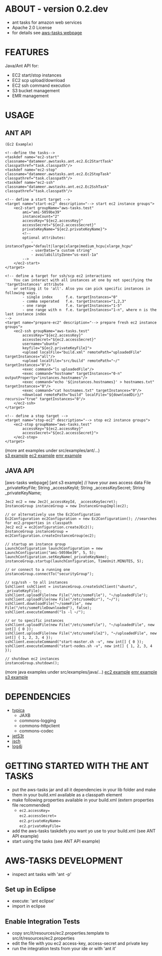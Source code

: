ABOUT - version 0.2.dev
=====
+ ant tasks for amazon web services
+ Apache 2.0 License
+ for details see [aws-tasks webpage](https://github.com/sgroschupf/aws-tasks)


FEATURES
=====
Java/Ant API for:

+ EC2 start/stop instances
+ EC2 scp upload/download  
+ EC2 ssh command execution
+ S3 bucket management
+ EMR management


USAGE
=====

ANT API
---------------------------

	(Ec2 Example) 
	
	<!--define the tasks-->
	<taskdef name="ec2-start" classname="datameer.awstasks.ant.ec2.Ec2StartTask" classpathref="task.classpath"/>
	<taskdef name="ec2-stop" classname="datameer.awstasks.ant.ec2.Ec2StopTask" classpathref="task.classpath"/>
	<taskdef name="ec2-ssh" classname="datameer.awstasks.ant.ec2.Ec2SshTask" classpathref="task.classpath"/>
	
	<!-- define a start target -->
	<target name="start-ec2" description="--> start ec2 instance groups">
		<ec2-start groupName="aws-tasks.test"
			ami="ami-5059be39"
			instanceCount="2"
			accessKey="${ec2.accessKey}"
			accessSecret="${ec2.accessSecret}"
			privateKeyName="${ec2.privateKeyName}">
			<!--
			optional attributes:
				- instanceType="default|large|xlarge|medium_hcpu|xlarge_hcpu"
				- userData="a custom string"
				- availabilityZone="us-east-1a"
			-->
		</ec2-start>
	</target>

	<!-- define a target for ssh/scp ec2 interactions 
		You can interact with all instances at one by not specifying the 'targetInstances' attribute
		or setting it to 'all'. Also you can pick specific instances in following ways.
			- single index	 	f.e. targetInstances="0"
			- comma seperated 	f.e. targetInstances="1,2,3"
			- one range 		f.e. targetInstances="1-5"
			- one range with n	f.e. targetInstances="1-n", where n is the last instance index
	-->
	<target name="prepare-ec2" description="--> prepare fresh ec2 instance groups">
		<ec2-ssh groupName="aws-tasks.test"
			accessKey="${ec2.accessKey}"
			accessSecret="${ec2.accessSecret}"
			username="ubuntu"
			keyfile="${ec2.privateKeyFile}">
			<upload localFile="build.xml" remotePath="uploadedFile" targetInstances="all"/>
			<upload localFile="src/build" remotePath="~/" targetInstances="0"/>
			<exec command="ls uploadedFile"/>
			<exec command="hostname" targetInstances="0-n" outputProperty="instances.hostnames"/>
			<exec command="echo '${instances.hostnames}' > hostnames.txt" targetInstances="0"/>
			<exec command="cat hostnames.txt" targetInstances="0"/>
			<download remotePath="build" localFile="${downloadDir}/" recursiv="true" targetInstances="0"/>
		</ec2-ssh>
	</target>
	
	<!-- define a stop target -->
	<target name="stop-ec2" description="--> stop ec2 instance groups">
		<ec2-stop groupName="aws-tasks.test"
			accessKey="${ec2.accessKey}"
			accessSecret="${ec2.accessSecret}">
		</ec2-stop>
	</target>

(more ant examples under src/examples/ant/...)<br>
[s3 example](http://github.com/sgroschupf/aws-tasks/raw/master/src/examples/ant/build.s3.xml)
[ec2 example](http://github.com/sgroschupf/aws-tasks/raw/master/src/examples/ant/build.ec2.xml)
[emr example](http://github.com/sgroschupf/aws-tasks/raw/master/src/examples/ant/build.emr.xml)
	
JAVA API
---------------------------
[aws-tasks webpage]
[ant s3 example]
    // have your aws access data
    File _privateKeyFile;
    String _accessKeyId;
    String _accessKeySecret;
    String _privateKeyName;

    Jec2 ec2 = new Jec2(_accessKeyId, _accessKeySecret);
    InstanceGroup instanceGroup = new InstanceGroupImpl(ec2);
    
    // or alternatively use the Ec2Configuration
    Ec2Configuration ec2Configuration = new Ec2Configuration(); //searches for ec2.properties in classpath
	Jec2 ec2 = ec2Configuration.createJEc2();
    InstanceGroup instanceGroup = ec2Configuration.createInstanceGroup(ec2);

    // startup an instance group
    LaunchConfiguration launchConfiguration = new LaunchConfiguration("ami-5059be39", 5, 5);
    launchConfiguration.setKeyName(_privateKeyName);
    instanceGroup.startup(launchConfiguration, TimeUnit.MINUTES, 5);

    // or connect to a running one
    instanceGroup.connectTo("securityGroup");

    // scp/ssh - to all instances
    SshClient sshClient = instanceGroup.createSshClient("ubuntu", _privateKeyFile);
    sshClient.uploadFile(new File("/etc/someFile"), "~/uploadedFile");
    sshClient.uploadFile(new File("/etc/someDir"), "~/");
    sshClient.downloadFile("~/someFile", new File("/etc/someFileDownloaded"), false);
    sshClient.executeCommand("ls -l ~/");

    // or to specific instances
    sshClient.uploadFile(new File("/etc/someFile"), "~/uploadedFile", new int[] { 0 });
    sshClient.uploadFile(new File("/etc/someFile2"), "~/uploadedFile", new int[] { 1, 2, 3, 4 });
    sshClient.executeCommand("start-master.sh -v", new int[] { 0 });
    sshClient.executeCommand("start-nodes.sh -v", new int[] { 1, 2, 3, 4 });

    // shutdown ec2 instances
    instanceGroup.shutdown();
    
(more java examples under src/examples/java/...)
[ec2 example](http://github.com/sgroschupf/aws-tasks/blob/master/src/examples/java/datameer/awstasks/Ec2Example.java)
[emr example](http://github.com/sgroschupf/aws-tasks/blob/master/src/examples/java/datameer/awstasks/EmrExample.java)
[s3 example](http://github.com/sgroschupf/aws-tasks/blob/master/src/examples/java/datameer/awstasks/S3Example.java)


DEPENDENCIES
=====
 - [typica](http://code.google.com/p/typica/)
 	- JAXB
 	- commons-logging
 	- commons-httpclient
 	- commons-codec 
 - [jetS3t](http://bitbucket.org/jmurty/jets3t)
 - [jsch](http://www.jcraft.com/jsch/)
 - [log4j](http://logging.apache.org/log4j/)


GETTING STARTED WITH THE ANT TASKS
=====
 - put the aws-tasks jar and all it dependencies in your lib folder and make them in your build.xml available as a classpath element  
 - make following properties available in your build.xml (extern properties file recommended)
 	- `ec2.accessKey=`<br>
 	  `ec2.accessSecret=`<br>
      `ec2.privateKeyName=`<br>
      `ec2.privateKeyFile=`<br>
 - add the aws-tasks taskdefs you want yo use to your build.xml (see ANT API example) 
 - start using the tasks (see ANT API example) 
 
 
AWS-TASKS DEVELOPMENT
=====

+ inspect ant tasks with 'ant -p'

Set up in Eclipse
---------------------------
+ execute: 'ant eclipse'
+ import in eclipse

Enable Integration Tests
---------------------------
+ copy src/it/resources/ec2.properties.template to src/it/resources/ec2.properties
+ edit the file with you ec2 access-key, access-secret and private key
+ run the integration tests from your ide or with 'ant it' 